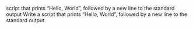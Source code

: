script that prints “Hello, World”, followed by a new line to the standard output
Write a script that prints “Hello, World”, followed by a new line to the standard output
